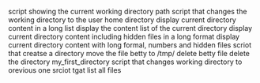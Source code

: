 script showing the current working directory path
script that changes the working directory to the user home directory
display current directory content in a long list
display the content list of the current directory
display current directory content including hidden files in a long format
display current directory content with long formal, numbers and hidden files
scriot that creatse a directory
move the file betty to /tmp/
delete betty file
delete the directory my_first_directory
script that changes working directory to orevious one
srciot tgat list all files
